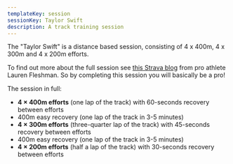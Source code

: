 ```yaml
---
templateKey: session
sessionKey: Taylor Swift
description: A track training session
---
```

The "Taylor Swift" is a distance based session, consisting of 4 x 400m, 4 x 300m and 4 x 200m efforts.

To find out more about the full session see [this Strava blog](https://blog.strava.com/wow-the-taylorswift-9516/) from 
pro athlete Lauren Fleshman. So by completing this session you will basically be a pro! 

The session in full:

* **4 &times; 400m efforts** (one lap of the track) with 60-seconds recovery between efforts
* 400m easy recovery (one lap of the track in 3-5 minutes)
* **4 &times; 300m efforts** (three-quarter lap of the track) with 45-seconds recovery between efforts
* 400m easy recovery (one lap of the track in 3-5 minutes)
* **4 &times; 200m efforts** (half a lap of the track) with 30-seconds recovery between efforts
